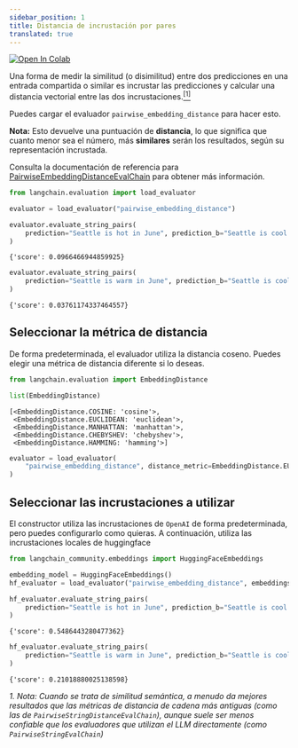 ```yaml
---
sidebar_position: 1
title: Distancia de incrustación por pares
translated: true
---
```


[![Open In Colab](https://colab.research.google.com/assets/colab-badge.svg)](https://colab.research.google.com/github/langchain-ai/langchain/blob/master/docs/docs/guides/evaluation/comparison/pairwise_embedding_distance.ipynb)

Una forma de medir la similitud (o disimilitud) entre dos predicciones en una entrada compartida o similar es incrustar las predicciones y calcular una distancia vectorial entre las dos incrustaciones.<a name="cite_ref-1"></a>[<sup>[1]</sup>](#cite_note-1)

Puedes cargar el evaluador `pairwise_embedding_distance` para hacer esto.

**Nota:** Esto devuelve una puntuación de **distancia**, lo que significa que cuanto menor sea el número, más **similares** serán los resultados, según su representación incrustada.

Consulta la documentación de referencia para [PairwiseEmbeddingDistanceEvalChain](https://api.python.langchain.com/en/latest/evaluation/langchain.evaluation.embedding_distance.base.PairwiseEmbeddingDistanceEvalChain.html#langchain.evaluation.embedding_distance.base.PairwiseEmbeddingDistanceEvalChain) para obtener más información.

```python
from langchain.evaluation import load_evaluator

evaluator = load_evaluator("pairwise_embedding_distance")
```

```python
evaluator.evaluate_string_pairs(
    prediction="Seattle is hot in June", prediction_b="Seattle is cool in June."
)
```

```output
{'score': 0.0966466944859925}
```

```python
evaluator.evaluate_string_pairs(
    prediction="Seattle is warm in June", prediction_b="Seattle is cool in June."
)
```

```output
{'score': 0.03761174337464557}
```

## Seleccionar la métrica de distancia

De forma predeterminada, el evaluador utiliza la distancia coseno. Puedes elegir una métrica de distancia diferente si lo deseas.

```python
from langchain.evaluation import EmbeddingDistance

list(EmbeddingDistance)
```

```output
[<EmbeddingDistance.COSINE: 'cosine'>,
 <EmbeddingDistance.EUCLIDEAN: 'euclidean'>,
 <EmbeddingDistance.MANHATTAN: 'manhattan'>,
 <EmbeddingDistance.CHEBYSHEV: 'chebyshev'>,
 <EmbeddingDistance.HAMMING: 'hamming'>]
```

```python
evaluator = load_evaluator(
    "pairwise_embedding_distance", distance_metric=EmbeddingDistance.EUCLIDEAN
)
```

## Seleccionar las incrustaciones a utilizar

El constructor utiliza las incrustaciones de `OpenAI` de forma predeterminada, pero puedes configurarlo como quieras. A continuación, utiliza las incrustaciones locales de huggingface

```python
from langchain_community.embeddings import HuggingFaceEmbeddings

embedding_model = HuggingFaceEmbeddings()
hf_evaluator = load_evaluator("pairwise_embedding_distance", embeddings=embedding_model)
```

```python
hf_evaluator.evaluate_string_pairs(
    prediction="Seattle is hot in June", prediction_b="Seattle is cool in June."
)
```

```output
{'score': 0.5486443280477362}
```

```python
hf_evaluator.evaluate_string_pairs(
    prediction="Seattle is warm in June", prediction_b="Seattle is cool in June."
)
```

```output
{'score': 0.21018880025138598}
```

<a name="cite_note-1"></a><i>1. Nota: Cuando se trata de similitud semántica, a menudo da mejores resultados que las métricas de distancia de cadena más antiguas (como las de `PairwiseStringDistanceEvalChain`), aunque suele ser menos confiable que los evaluadores que utilizan el LLM directamente (como `PairwiseStringEvalChain`) </i>
